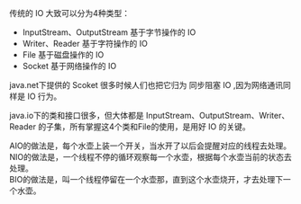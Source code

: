 传统的 IO 大致可以分为4种类型：

* InputStream、OutputStream 基于字节操作的 IO
* Writer、Reader 基于字符操作的 IO
* File 基于磁盘操作的 IO
* Socket 基于网络操作的 IO

java.net下提供的 Scoket 很多时候人们也把它归为 同步阻塞 IO ,因为网络通讯同样是 IO 行为。

java.io下的类和接口很多，但大体都是 InputStream、OutputStream、Writer、Reader 的子集，所有掌握这4个类和File的使用，是用好 IO 的关键。

AIO的做法是，每个水壶上装一个开关，当水开了以后会提醒对应的线程去处理。  
NIO的做法是，一个线程不停的循环观察每一个水壶，根据每个水壶当前的状态去处理。  
BIO的做法是，叫一个线程停留在一个水壶那，直到这个水壶烧开，才去处理下一个水壶。

